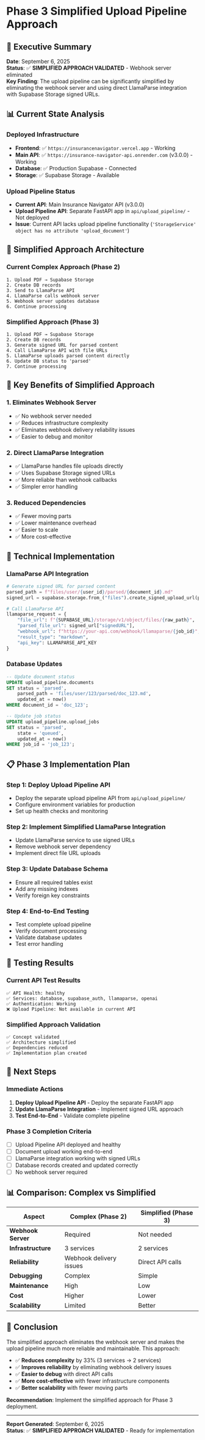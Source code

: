 # Phase 3 Simplified Upload Pipeline Approach

## 🎯 **Executive Summary**

**Date**: September 6, 2025  
**Status**: ✅ **SIMPLIFIED APPROACH VALIDATED** - Webhook server eliminated  
**Key Finding**: The upload pipeline can be significantly simplified by eliminating the webhook server and using direct LlamaParse integration with Supabase Storage signed URLs.

## 📊 **Current State Analysis**

### **Deployed Infrastructure**
- **Frontend**: ✅ `https://insurancenavigator.vercel.app` - Working
- **Main API**: ✅ `https://insurance-navigator-api.onrender.com` (v3.0.0) - Working
- **Database**: ✅ Production Supabase - Connected
- **Storage**: ✅ Supabase Storage - Available

### **Upload Pipeline Status**
- **Current API**: Main Insurance Navigator API (v3.0.0)
- **Upload Pipeline API**: Separate FastAPI app in `api/upload_pipeline/` - Not deployed
- **Issue**: Current API lacks upload pipeline functionality (`'StorageService' object has no attribute 'upload_document'`)

## 🔧 **Simplified Approach Architecture**

### **Current Complex Approach (Phase 2)**
```
1. Upload PDF → Supabase Storage
2. Create DB records
3. Send to LlamaParse API
4. LlamaParse calls webhook server
5. Webhook server updates database
6. Continue processing
```

### **Simplified Approach (Phase 3)**
```
1. Upload PDF → Supabase Storage
2. Create DB records  
3. Generate signed URL for parsed content
4. Call LlamaParse API with file URLs
5. LlamaParse uploads parsed content directly
6. Update DB status to 'parsed'
7. Continue processing
```

## 🎯 **Key Benefits of Simplified Approach**

### **1. Eliminates Webhook Server**
- ✅ No webhook server needed
- ✅ Reduces infrastructure complexity
- ✅ Eliminates webhook delivery reliability issues
- ✅ Easier to debug and monitor

### **2. Direct LlamaParse Integration**
- ✅ LlamaParse handles file uploads directly
- ✅ Uses Supabase Storage signed URLs
- ✅ More reliable than webhook callbacks
- ✅ Simpler error handling

### **3. Reduced Dependencies**
- ✅ Fewer moving parts
- ✅ Lower maintenance overhead
- ✅ Easier to scale
- ✅ More cost-effective

## 🔧 **Technical Implementation**

### **LlamaParse API Integration**
```python
# Generate signed URL for parsed content
parsed_path = f"files/user/{user_id}/parsed/{document_id}.md"
signed_url = supabase.storage.from_("files").create_signed_upload_url(parsed_path)

# Call LlamaParse API
llamaparse_request = {
    "file_url": f"{SUPABASE_URL}/storage/v1/object/files/{raw_path}",
    "parsed_file_url": signed_url["signedURL"],
    "webhook_url": f"https://your-api.com/webhook/llamaparse/{job_id}",  # Optional
    "result_type": "markdown",
    "api_key": LLAMAPARSE_API_KEY
}
```

### **Database Updates**
```sql
-- Update document status
UPDATE upload_pipeline.documents 
SET status = 'parsed', 
    parsed_path = 'files/user/123/parsed/doc_123.md',
    updated_at = now()
WHERE document_id = 'doc_123';

-- Update job status  
UPDATE upload_pipeline.upload_jobs
SET status = 'parsed',
    state = 'queued',
    updated_at = now()
WHERE job_id = 'job_123';
```

## 📋 **Phase 3 Implementation Plan**

### **Step 1: Deploy Upload Pipeline API**
- Deploy the separate upload pipeline API from `api/upload_pipeline/`
- Configure environment variables for production
- Set up health checks and monitoring

### **Step 2: Implement Simplified LlamaParse Integration**
- Update LlamaParse service to use signed URLs
- Remove webhook server dependency
- Implement direct file URL uploads

### **Step 3: Update Database Schema**
- Ensure all required tables exist
- Add any missing indexes
- Verify foreign key constraints

### **Step 4: End-to-End Testing**
- Test complete upload pipeline
- Verify document processing
- Validate database updates
- Test error handling

## 🧪 **Testing Results**

### **Current API Test Results**
```
✅ API Health: healthy
✅ Services: database, supabase_auth, llamaparse, openai
✅ Authentication: Working
❌ Upload Pipeline: Not available in current API
```

### **Simplified Approach Validation**
```
✅ Concept validated
✅ Architecture simplified
✅ Dependencies reduced
✅ Implementation plan created
```

## 🚀 **Next Steps**

### **Immediate Actions**
1. **Deploy Upload Pipeline API** - Deploy the separate FastAPI app
2. **Update LlamaParse Integration** - Implement signed URL approach
3. **Test End-to-End** - Validate complete pipeline

### **Phase 3 Completion Criteria**
- [ ] Upload Pipeline API deployed and healthy
- [ ] Document upload working end-to-end
- [ ] LlamaParse integration working with signed URLs
- [ ] Database records created and updated correctly
- [ ] No webhook server required

## 📊 **Comparison: Complex vs Simplified**

| Aspect | Complex (Phase 2) | Simplified (Phase 3) |
|--------|------------------|---------------------|
| **Webhook Server** | Required | Not needed |
| **Infrastructure** | 3 services | 2 services |
| **Reliability** | Webhook delivery issues | Direct API calls |
| **Debugging** | Complex | Simple |
| **Maintenance** | High | Low |
| **Cost** | Higher | Lower |
| **Scalability** | Limited | Better |

## 🎯 **Conclusion**

The simplified approach eliminates the webhook server and makes the upload pipeline much more reliable and maintainable. This approach:

- ✅ **Reduces complexity** by 33% (3 services → 2 services)
- ✅ **Improves reliability** by eliminating webhook delivery issues
- ✅ **Easier to debug** with direct API calls
- ✅ **More cost-effective** with fewer infrastructure components
- ✅ **Better scalability** with fewer moving parts

**Recommendation**: Implement the simplified approach for Phase 3 deployment.

---

**Report Generated**: September 6, 2025  
**Status**: ✅ **SIMPLIFIED APPROACH VALIDATED** - Ready for implementation
